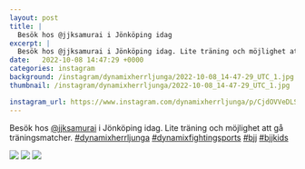 ```yaml
---
layout: post
title: |
  Besök hos @jjksamurai i Jönköping idag
excerpt: |
  Besök hos @jjksamurai i Jönköping idag. Lite träning och möjlighet att gå träningsmatcher.    
date:   2022-10-08 14:47:29 +0000
categories: instagram
background: /instagram/dynamixherrljunga/2022-10-08_14-47-29_UTC_1.jpg
thumbnail: /instagram/dynamixherrljunga/2022-10-08_14-47-29_UTC_1.jpg

instagram_url: https://www.instagram.com/dynamixherrljunga/p/CjdOVVeDLSl
---
```

Besök hos [@jjksamurai](https://www.instagram.com/jjksamurai/) i Jönköping idag. Lite träning och möjlighet att gå träningsmatcher. [#dynamixherrljunga](https://www.instagram.com/explore/tags/dynamixherrljunga/) [#dynamixfightingsports](https://www.instagram.com/explore/tags/dynamixfightingsports/) [#bjj](https://www.instagram.com/explore/tags/bjj/) [#bjjkids](https://www.instagram.com/explore/tags/bjjkids/)



<img src='{{ site.baseurl }}/instagram/dynamixherrljunga/2022-10-08_14-47-29_UTC_1.jpg' class='img-fluid' />


<img src='{{ site.baseurl }}/instagram/dynamixherrljunga/2022-10-08_14-47-29_UTC_2.jpg' class='img-fluid' />


<img src='{{ site.baseurl }}/instagram/dynamixherrljunga/2022-10-08_14-47-29_UTC_3.jpg' class='img-fluid' />
